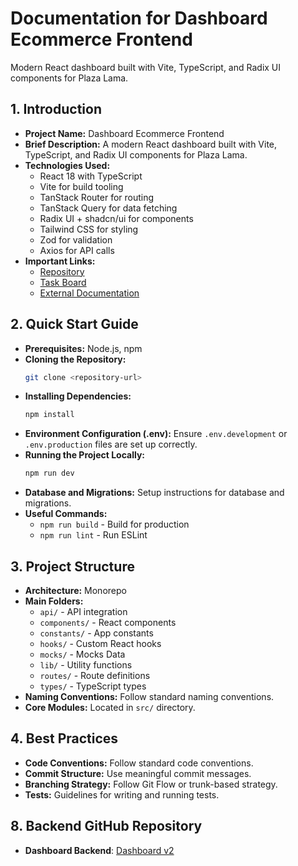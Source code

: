 
# Documentation for Dashboard Ecommerce Frontend

Modern React dashboard built with Vite, TypeScript, and Radix UI components for Plaza Lama.


## 1. Introduction
- **Project Name:** Dashboard Ecommerce Frontend
- **Brief Description:** A modern React dashboard built with Vite, TypeScript, and Radix UI components for Plaza Lama.
- **Technologies Used:**
  - React 18 with TypeScript
  - Vite for build tooling
  - TanStack Router for routing
  - TanStack Query for data fetching
  - Radix UI + shadcn/ui for components
  - Tailwind CSS for styling
  - Zod for validation
  - Axios for API calls
- **Important Links:**
  - [Repository](#)
  - [Task Board](#)
  - [External Documentation](#)

## 2. Quick Start Guide
- **Prerequisites:** Node.js, npm
- **Cloning the Repository:**
  ```bash
  git clone <repository-url>
  ```
- **Installing Dependencies:**
  ```bash
  npm install
  ```
- **Environment Configuration (.env):** Ensure `.env.development` or `.env.production` files are set up correctly.
- **Running the Project Locally:**
  ```bash
  npm run dev
  ```
- **Database and Migrations:** Setup instructions for database and migrations.
- **Useful Commands:**
  - `npm run build` - Build for production
  - `npm run lint` - Run ESLint

## 3. Project Structure
- **Architecture:** Monorepo
- **Main Folders:**
  - `api/` - API integration
  - `components/` - React components
  - `constants/` - App constants
  - `hooks/` - Custom React hooks
  - `mocks/` - Mocks Data
  - `lib/` - Utility functions
  - `routes/` - Route definitions
  - `types/` - TypeScript types
- **Naming Conventions:** Follow standard naming conventions.
- **Core Modules:** Located in `src/` directory.

## 4. Best Practices
- **Code Conventions:** Follow standard code conventions.
- **Commit Structure:** Use meaningful commit messages.
- **Branching Strategy:** Follow Git Flow or trunk-based strategy.
- **Tests:** Guidelines for writing and running tests.

## 8. Backend GitHub Repository

- **Dashboard Backend**: [Dashboard v2](https://github.com/CamiloMaria/dashboard-backend)
